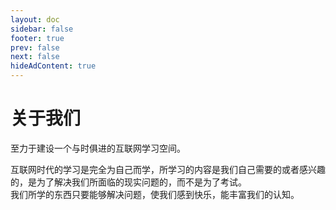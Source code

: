 ```yaml
---
layout: doc
sidebar: false
footer: true
prev: false
next: false 
hideAdContent: true
---
```



# 关于我们

至力于建设一个与时俱进的互联网学习空间。  

互联网时代的学习是完全为自己而学，所学习的内容是我们自己需要的或者感兴趣的，是为了解决我们所面临的现实问题的，而不是为了考试。  
我们所学的东西只要能够解决问题，使我们感到快乐，能丰富我们的认知。  























